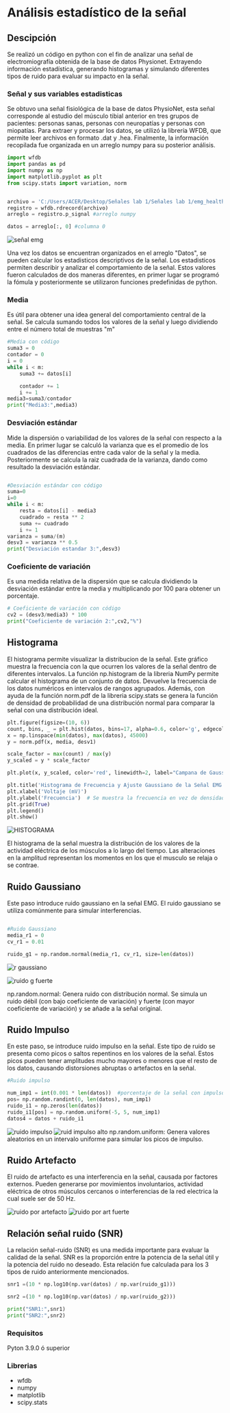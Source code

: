 # Análisis estadístico de la señal 
## Descipción  
Se realizó un código en python con el fin de analizar una señal de electromiografía obtenida de la base de datos Physionet. Extrayendo información estadística, generando histogramas y simulando diferentes tipos de ruido para evaluar su impacto en la señal.



### Señal y sus variables estadisticas 

Se obtuvo una señal fisiológica de la base de datos PhysioNet, esta señal corresponde al  estudio del músculo tibial anterior en tres grupos de pacientes: personas sanas, personas con neuropatías y personas con miopatías.
Para extraer y procesar los datos, se utilizó la librería WFDB, que permite leer archivos en formato .dat y .hea. Finalmente, la información recopilada fue organizada en un arreglo numpy para su posterior análisis.

```python
import wfdb
import pandas as pd
import numpy as np
import matplotlib.pyplot as plt
from scipy.stats import variation, norm


archivo = 'C:/Users/ACER/Desktop/Señales lab 1/Señales lab 1/emg_healthy'
registro = wfdb.rdrecord(archivo)
arreglo = registro.p_signal #arreglo numpy

datos = arreglo[:, 0] #columna 0

```
![señal emg](https://github.com/user-attachments/assets/c857b35b-396c-46df-94f4-e76c9591570b)

Una vez los datos se encuentran organizados en el arreglo "Datos", se pueden calcular los estadisticos descriptivos de la señal. Los estadisticos permiten describir y analizar el comportamiento de la señal.
Estos valores fueron calculados de dos maneras diferentes, en primer lugar se programó la fómula y posteriormente se utilizaron funciones predefinidas de python.  

### Media 
Es útil para obtener una idea general del comportamiento central de la señal.
Se calcula sumando todos los valores de la señal y luego dividiendo entre el número total de muestras "m"
``` python 
#Media con código
suma3 = 0
contador = 0
i = 0
while i < m:
    suma3 += datos[i]

    contador += 1
    i += 1
media3=suma3/contador
print("Media3:",media3)
```
### Desviación estándar 
Mide la dispersión o variabilidad de los valores de la señal con respecto a la media. 
En primer lugar se calculó la varianza que es el promedio de los cuadrados de las diferencias entre cada valor de la señal y la media. Posteriormente se calcula la raiz cuadrada de la varianza, dando como resultado la desviación estándar.
``` python

#Desviación estándar con código
suma=0
i=0
while i < m:
    resta = datos[i] - media3
    cuadrado = resta ** 2
    suma += cuadrado
    i += 1
varianza = suma/(m)
desv3 = varianza ** 0.5
print("Desviación estandar 3:",desv3)


```
 ### Coeficiente de variación  
Es una medida relativa de la dispersión que se calcula dividiendo la desviación estándar entre la media y multiplicando por 100 para obtener un porcentaje.
``` python 
# Coeficiente de variación con código
cv2 = (desv3/media3) * 100  
print("Coeficiente de variación 2:",cv2,"%")

```
## Histograma
El histograma permite visualizar la distribucion de la señal. Este gráfico muestra la frecuencia con la que ocurren los valores de la señal dentro de diferentes intervalos.
La función  np.histogram de la libreria NumPy  permite  calcular el histograma de un conjunto de datos. Devuelve la frecuencia de los datos numéricos en intervalos de rangos agrupados.
Además, con ayuda de la función norm.pdf de la libreria scipy.stats se genera la función de densidad de probabilidad de una distribución normal para comparar la señal con una distribución ideal.


``` python
plt.figure(figsize=(10, 6))
count, bins, _ = plt.hist(datos, bins=17, alpha=0.6, color='g', edgecolor='black', label="Histograma (Frecuencia)")
x = np.linspace(min(datos), max(datos), 45000)
y = norm.pdf(x, media, desv1)  

scale_factor = max(count) / max(y)  
y_scaled = y * scale_factor

plt.plot(x, y_scaled, color='red', linewidth=2, label="Campana de Gauss ajustada")

plt.title('Histograma de Frecuencia y Ajuste Gaussiano de la Señal EMG')
plt.xlabel('Voltaje (mV)')
plt.ylabel('Frecuencia')  # Se muestra la frecuencia en vez de densidad
plt.grid(True)
plt.legend()
plt.show()

``` 
![HISTOGRAMA](https://github.com/user-attachments/assets/94b42ec3-7e43-462c-bdcd-1df8312586ae)

El histograma de la señal muestra la distribución de los valores de la actividad eléctrica de los músculos a lo largo del tiempo. Las alteraciones en la amplitud representan los momentos en los que el musculo se relaja o se contrae. 

## Ruido Gaussiano 
Este paso introduce ruido gaussiano en la señal EMG. El ruido gaussiano se utiliza comúnmente para simular interferencias.

``` python

#Ruido Gaussiano
media_r1 = 0         
cv_r1 = 0.01

ruido_g1 = np.random.normal(media_r1, cv_r1, size=len(datos))

```
![r gaussiano](https://github.com/user-attachments/assets/d0134ade-cb80-44c6-9a2a-0d89130f4f65)

![ruido g fuerte](https://github.com/user-attachments/assets/d7f667d8-867f-4614-ae33-48a1360411cf)


np.random.normal: Genera ruido con distribución normal. Se simula un ruido débil (con bajo coeficiente de variación) y fuerte (con mayor coeficiente de variación) y se añade a la señal original.



## Ruido Impulso 
En este paso, se introduce ruido impulso en la señal. Este tipo de ruido se presenta como picos o saltos repentinos en los valores de la señal.
 Estos picos pueden tener amplitudes mucho mayores o menores que el resto de los datos, causando distorsiones abruptas o artefactos en la señal.  

``` python
#Ruido impulso

num_imp1 = int(0.001 * len(datos))  #porcentaje de la señal con impulsos
pos= np.random.randint(0, len(datos), num_imp1)
ruido_i1 = np.zeros(len(datos))
ruido_i1[pos] = np.random.uniform(-5, 5, num_imp1)  
datos4 = datos + ruido_i1

```
![ruido impulso](https://github.com/user-attachments/assets/f4622df2-88dd-41c5-92b0-4e53e20a3b3e)
![ruid impulso alto](https://github.com/user-attachments/assets/a580606a-e9dc-46d1-8c08-08e7c25e1346)
np.random.uniform: Genera valores aleatorios en un intervalo uniforme para simular los picos de impulso.

## Ruido  Artefacto 
El ruido de artefacto es una interferencia en la señal, causada por factores externos. Pueden generarse por movimientos involuntarios, actividad eléctrica de otros músculos cercanos o  interferencias de la red electrica la cual suele ser de 50 Hz.


![ruido por artefacto](https://github.com/user-attachments/assets/f3841831-4ad3-4761-9129-549540f10836)
![ruido por art fuerte](https://github.com/user-attachments/assets/a2e21e30-0492-4dc5-8750-37e31f7cb57b)


## Relación señal ruido (SNR)
La relación señal-ruido (SNR) es una medida importante para evaluar la calidad de la señal. SNR es la proporción entre la potencia de la señal útil y la potencia del ruido no deseado.
Esta relación fue calculada para los 3 tipos de ruido anteriormente mencionados.
``` python 
snr1 =(10 * np.log10(np.var(datos) / np.var(ruido_g1)))

snr2 =(10 * np.log10(np.var(datos) / np.var(ruido_g2)))

print("SNR1:",snr1)
print("SNR2:",snr2)
```

### Requisitos 
Pyton 3.9.0 ó superior
### Librerias
* wfdb
* numpy
* matplotlib
* scipy.stats



